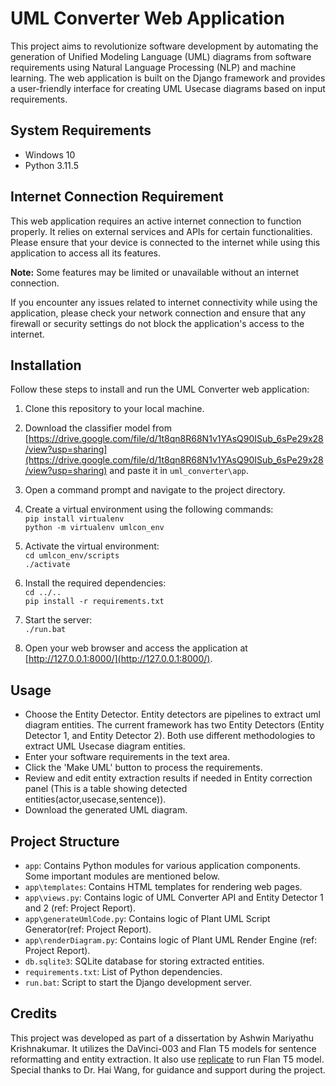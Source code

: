 # UML Converter Web Application

This project aims to revolutionize software development by automating the generation of Unified Modeling Language (UML) diagrams from software requirements using Natural Language Processing (NLP) and machine learning. The web application is built on the Django framework and provides a user-friendly interface for creating UML Usecase diagrams based on input requirements.

## System Requirements

- Windows 10
- Python 3.11.5

## Internet Connection Requirement

This web application requires an active internet connection to function properly. It relies on external services and APIs for certain functionalities. Please ensure that your device is connected to the internet while using this application to access all its features.

**Note:** Some features may be limited or unavailable without an internet connection.

If you encounter any issues related to internet connectivity while using the application, please check your network connection and ensure that any firewall or security settings do not block the application's access to the internet.


## Installation

Follow these steps to install and run the UML Converter web application:

1. Clone this repository to your local machine.
2. Download the classifier model from [https://drive.google.com/file/d/1t8qn8R68N1v1YAsQ90ISub_6sPe29x28/view?usp=sharing](https://drive.google.com/file/d/1t8qn8R68N1v1YAsQ90ISub_6sPe29x28/view?usp=sharing) and paste it in `uml_converter\app`.

3. Open a command prompt and navigate to the project directory.

4. Create a virtual environment using the following commands:  
   `pip install virtualenv`  
   `python -m virtualenv umlcon_env`
5. Activate the virtual environment:  
   `cd umlcon_env/scripts`  
   `./activate`
6. Install the required dependencies:  
   `cd ../..`  
   `pip install -r requirements.txt`
7. Start the server:  
   `./run.bat`
8. Open your web browser and access the application at [http://127.0.0.1:8000/](http://127.0.0.1:8000/).

## Usage

- Choose the Entity Detector. Entity detectors are pipelines to extract uml diagram entities. The current framework has two Entity Detectors  (Entity Detector 1, and Entity Detector 2). Both use different methodologies to extract UML Usecase diagram entities. 
- Enter your software requirements in the text area.
- Click the 'Make UML' button to process the requirements.
- Review and edit entity extraction results if needed in Entity correction panel (This is a table showing detected entities(actor,usecase,sentence)).
- Download the generated UML diagram.

## Project Structure

- `app`: Contains Python modules for various application components. Some important modules are mentioned below.
- `app\templates`: Contains HTML templates for rendering web pages.
- `app\views.py`: Contains logic of UML Converter API and Entity Detector 1 and 2 (ref: Project Report).
- `app\generateUmlCode.py`: Contains logic of Plant UML Script Generator(ref: Project Report).
- `app\renderDiagram.py`: Contains logic of Plant UML Render Engine (ref: Project Report).
- `db.sqlite3`: SQLite database for storing extracted entities.
- `requirements.txt`: List of Python dependencies.
- `run.bat`: Script to start the Django development server.

## Credits

This project was developed as part of a dissertation by Ashwin Mariyathu Krishnakumar. It utilizes the DaVinci-003 and Flan T5 models for sentence reformatting and entity extraction. It also use [replicate](https://replicate.com/) to run Flan T5 model. Special thanks to Dr. Hai Wang, for guidance and support during the project.

   

   

